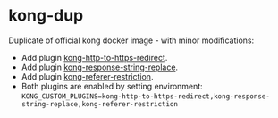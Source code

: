 # kong-dup

Duplicate of official kong docker image - with minor modifications:

* Add plugin [kong-http-to-https-redirect](https://github.com/HappyValleyIO/kong-http-to-https-redirect).
* Add plugin [kong-response-string-replace](https://github.com/dsteinkopf/kong-response-string-replace).
* Add plugin [kong-referer-restriction](https://github.com/dsteinkopf/kong-referer-restriction).
* Both plugins are enabled by setting environment: `KONG_CUSTOM_PLUGINS=kong-http-to-https-redirect,kong-response-string-replace,kong-referer-restriction`
   
